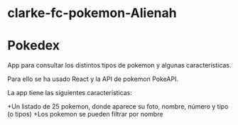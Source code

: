 # clarke-fc-pokemon-Alienah
# Pokedex

App para consultar los distintos tipos de pokemon y algunas características.

Para ello se ha usado React y la API de pokemon PokeAPI.

La app tiene las siguientes características:

+Un listado de 25 pokemon, donde aparece su foto, nombre, número y tipo (o tipos)
+Los pokemon se pueden filtrar por nombre
